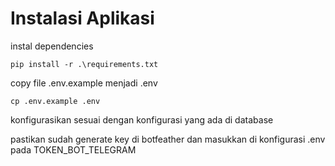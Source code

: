 # Instalasi Aplikasi

instal dependencies

```
pip install -r .\requirements.txt
```

copy file .env.example menjadi .env

```
cp .env.example .env
```

konfigurasikan sesuai dengan konfigurasi yang ada di database

pastikan sudah generate key di botfeather
dan masukkan di konfigurasi .env pada TOKEN_BOT_TELEGRAM
